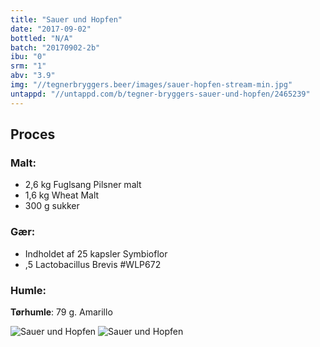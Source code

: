 ```yaml
---
title: "Sauer und Hopfen"
date: "2017-09-02"
bottled: "N/A"
batch: "20170902-2b"
ibu: "0"
srm: "1"
abv: "3.9"
img: "//tegnerbryggers.beer/images/sauer-hopfen-stream-min.jpg"
untappd: "//untappd.com/b/tegner-bryggers-sauer-und-hopfen/2465239"
---
```


## Proces

### Malt:

* 2,6 kg Fuglsang Pilsner malt
* 1,6 kg Wheat Malt
* 300 g sukker

### Gær:

* Indholdet af 25 kapsler Symbioflor
* ,5 Lactobacillus Brevis #WLP672

### Humle:

**Tørhumle**:
79 g. Amarillo

![Sauer und Hopfen](//tegnerbryggers.beer/images/sauer-hopfen-big-min.jpg)
![Sauer und Hopfen](//tegnerbryggers.beer/images/20180127_230309.jpg)
